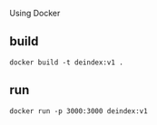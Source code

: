 Using Docker


## build
```
docker build -t deindex:v1 .
```


## run

```
docker run -p 3000:3000 deindex:v1
```